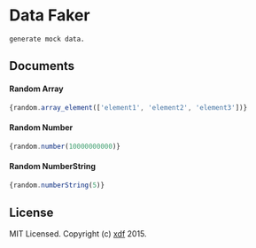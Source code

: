 Data Faker
==========

`generate mock data.`

## Documents

#### Random Array

```js
{random.array_element(['element1', 'element2', 'element3'])}
```
#### Random Number

```js
{random.number(10000000000)}
```

#### Random NumberString

```js
{random.numberString(5)}
```

## License

MIT Licensed. Copyright (c) [xdf](https://www.github.com/xudafeng) 2015.
